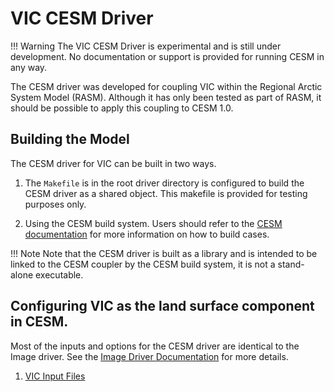VIC CESM Driver
================

!!! Warning
    The VIC CESM Driver is experimental and is still under development. No documentation or support is provided for running CESM in any way.

The CESM driver was developed for coupling VIC within the Regional Arctic System
Model (RASM). Although it has only been tested as part of RASM, it should be possible to apply this coupling to CESM 1.0.

## Building the Model

The CESM driver for VIC can be built in two ways.

1. The `Makefile` is in the root driver directory is configured to build the CESM driver as a shared object. This makefile is provided for testing purposes only.

2. Using the CESM build system. Users should refer to the [CESM documentation](http://www.cesm.ucar.edu/models/cesm1.0/cesm/) for more information on how to build cases.

!!! Note
    Note that the CESM driver is built as a library and is intended to be linked to the CESM coupler by the CESM build system, it is not a stand-alone executable.

## Configuring VIC as the land surface component in CESM.
Most of the inputs and options for the CESM driver are identical to the Image driver. See the [Image Driver Documentation](../Image/ImageDriver.md) for more details.
1.  [VIC Input Files](Inputs.md)
